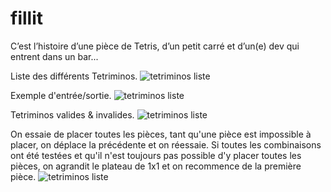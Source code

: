 # fillit
 C’est l’histoire d’une pièce de Tetris, d’un petit carré et d’un(e) dev qui entrent dans un bar...
 
 Liste des différents Tetriminos.
<img src="https://cdn.discordapp.com/attachments/403918603914838018/568367519631540224/tetriminos-list.png"
     alt="tetriminos liste" />
 
 
 Exemple d'entrée/sortie.
 <img src="https://cdn.discordapp.com/attachments/403918603914838018/568367969550336003/tetriminos-io-exemples.png"
     alt="tetriminos liste" />
     
 Tetriminos valides & invalides.
 <img src="https://cdn.discordapp.com/attachments/403918603914838018/568368484883365898/tetriminos-valid-invalid.png"
     alt="tetriminos liste" />
     
 On essaie de placer toutes les pièces, tant qu'une pièce est impossible à placer, on déplace la précédente et on réessaie. Si toutes les combinaisons ont été testées et qu'il n'est toujours pas possible d'y placer toutes les pièces, on agrandit le plateau de 1x1 et on recommence de la première pièce.
 <img src="https://cdn.discordapp.com/attachments/403918603914838018/568369228596379649/tetriminos-place-try-move.png"
     alt="tetriminos liste" />
     
